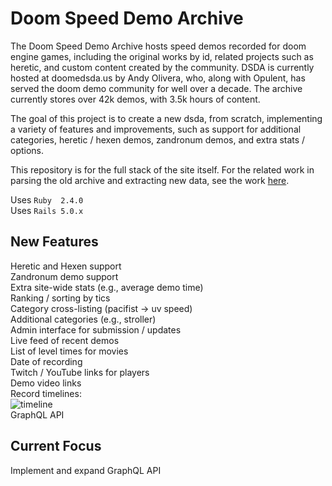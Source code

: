 # Doom Speed Demo Archive

The Doom Speed Demo Archive hosts speed demos recorded for doom engine games,
including the original works by id, related projects such as heretic, and custom
content created by the community.
DSDA is currently hosted at doomedsda.us by Andy Olivera, who, along with
Opulent, has served the doom demo community for well over a decade.
The archive currently stores over 42k demos, with 3.5k hours of content.

The goal of this project is to create a new dsda, from scratch, implementing
a variety of features and improvements, such as support for additional
categories, heretic / hexen demos, zandronum demos, and extra stats / options.

This repository is for the full stack of the site itself.  For the related
work in parsing the old archive and extracting new data, see the work
[here](https://github.com/oleksiykamenyev/DSDA_data_extraction).

Uses `Ruby  2.4.0`  
Uses `Rails 5.0.x`

## New Features
Heretic and Hexen support  
Zandronum demo support  
Extra site-wide stats (e.g., average demo time)  
Ranking / sorting by tics  
Category cross-listing (pacifist -> uv speed)  
Additional categories (e.g., stroller)  
Admin interface for submission / updates  
Live feed of recent demos  
List of level times for movies  
Date of recording  
Twitch / YouTube links for players  
Demo video links  
Record timelines:  
![timeline](http://i.imgur.com/0l1dKNy.png)  
GraphQL API

## Current Focus
Implement and expand GraphQL API
